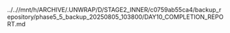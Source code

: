 ../..//mnt/h/ARCHIVE/.UNWRAP/D/STAGE2_INNER/c0759ab55ca4/backup_repository/phase5_5_backup_20250805_103800/DAY10_COMPLETION_REPORT.md